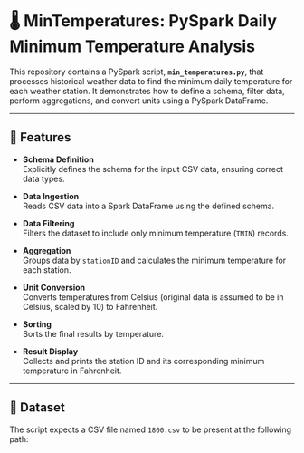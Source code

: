 # 🌡️ MinTemperatures: PySpark Daily Minimum Temperature Analysis

This repository contains a PySpark script, **`min_temperatures.py`**, that processes historical weather data to find the minimum daily temperature for each weather station. It demonstrates how to define a schema, filter data, perform aggregations, and convert units using a PySpark DataFrame.

---

## 🚀 Features

- **Schema Definition**  
  Explicitly defines the schema for the input CSV data, ensuring correct data types.

- **Data Ingestion**  
  Reads CSV data into a Spark DataFrame using the defined schema.

- **Data Filtering**  
  Filters the dataset to include only minimum temperature (`TMIN`) records.

- **Aggregation**  
  Groups data by `stationID` and calculates the minimum temperature for each station.

- **Unit Conversion**  
  Converts temperatures from Celsius (original data is assumed to be in Celsius, scaled by 10) to Fahrenheit.

- **Sorting**  
  Sorts the final results by temperature.

- **Result Display**  
  Collects and prints the station ID and its corresponding minimum temperature in Fahrenheit.

---

## 📁 Dataset

The script expects a CSV file named `1800.csv` to be present at the following path:

